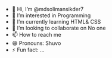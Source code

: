 - 👋 Hi, I’m @mdsolimansikder7
- 👀 I’m interested in Programming
- 🌱 I’m currently learning HTML& CSS
- 💞️ I’m looking to collaborate on  No one
- 📫 How to reach me 
- 😄 Pronouns: Shuvo
- ⚡ Fun fact: ...

<!---
mdsolimansikder7/mdsolimansikder7 is a ✨ special ✨ repository because its `README.md` (this file) appears on your GitHub profile.
You can click the Preview link to take a look at your changes.
--->
